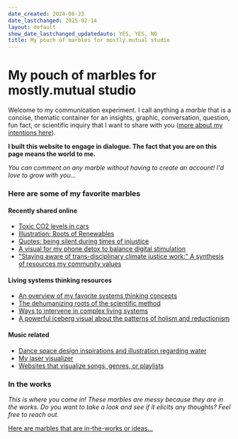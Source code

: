 ```yaml
---
date_created: 2024-08-23
date_lastchanged: 2025-02-14
layout: default
show_date_lastchanged_updatedauto: YES, YES, NO
title: My pouch of marbles for mostly.mutual studio
---
```

# My pouch of marbles for mostly.mutual studio
Welcome to my communication experiment. I call anything a *marble* that is a concise, thematic container for an insights, graphic, conversation, question, fun fact, or scientific inquiry that I want to share with you ([more about my intentions here](MMSCommuniA.md)).

**I built this website to engage in dialogue. The fact that you are on this page means the world to me.**

*You can comment on any marble without having to create an account! I'd love to grow with you...*

### Here are some of my favorite marbles

#### Recently shared online

- [Toxic CO2 levels in cars](MMSCO2InCars.md)
- [Illustration: Roots of Renewables](ROOTS-OF-RENEWABLES.md)
- [Quotes: being silent during times of injustice](QUOTES-INJUSTICE-SILENCE.md)
- [A visual for my phone detox to balance digital stimulation](MMSCommuniB.md)
- ["Staying aware of trans-disciplinary climate justice work:" A synthesis of resources my community values](MMSQ-Transdisciplinary-awareness.md)

#### Living systems thinking resources
- [An overview of my favorite systems thinking concepts](LIVING-SYSTEMS-USEFUL-CONCEPTS-OVERVIEW.md)
- [The dehumanizing roots of the scientific method](MMSHistOfSci-A.md)
- [Ways to intervene in complex living systems](MMSSystemIntervention-A.md)
- [A powerful iceberg visual about the patterns of holism and reductionism](MMSIcebergDynamics.md)


#### Music related 
- [Dance space design inspirations and illustration regarding water](EYTCareClubInspo-B-Drinks.md)
- [My laser visualizer](EYTLaserViz-A.md)
- [Websites that visualize songs, genres, or playlists](EYTInterestingMusicWebsites.md)

### In the works
*This is where you come in! These marbles are messy because they are in the works. Do you want to take a look and see if it elicits any thoughts? Feel free to reach out.*

[Here are marbles that are in-the-works or ideas...](MMSInTheWorks.md)


